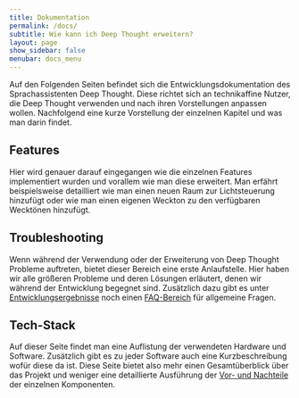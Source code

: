 ```yaml
---
title: Dokumentation
permalink: /docs/
subtitle: Wie kann ich Deep Thought erweitern?
layout: page
show_sidebar: false
menubar: docs_menu
---
```


Auf den Folgenden Seiten befindet sich die Entwicklungsdokumentation des Sprachassistenten Deep Thought. Diese richtet sich an technikaffine Nutzer, die Deep Thought verwenden und nach ihren Vorstellungen anpassen wollen. Nachfolgend eine kurze Vorstellung der einzelnen Kapitel und was man darin findet.

## Features

Hier wird genauer darauf eingegangen wie die einzelnen Features implementiert wurden und vorallem wie man diese erweitert. Man erfährt beispielsweise detailliert wie man einen neuen Raum zur Lichtsteuerung hinzufügt oder wie man einen eigenen Weckton zu den verfügbaren Wecktönen hinzufügt.

## Troubleshooting

Wenn während der Verwendung oder der Erweiterung von Deep Thought Probleme auftreten, bietet dieser Bereich eine erste Anlaufstelle. Hier haben wir alle größeren Probleme und deren Lösungen erläutert, denen wir während der Entwicklung begegnet sind. Zusätzlich dazu gibt es unter [Entwicklungsergebnisse](/results/) noch einen [FAQ-Bereich](/results/faq/) für allgemeine Fragen.

## Tech-Stack

Auf dieser Seite findet man eine Auflistung der verwendeten Hardware und Software. Zusätzlich gibt es zu jeder Software auch eine Kurzbeschreibung wofür diese da ist. Diese Seite bietet also mehr einen Gesamtüberblick über das Projekt und weniger eine detaillierte Ausführung der [Vor- und Nachteile](/results/pros-and-cons/) der einzelnen Komponenten.
